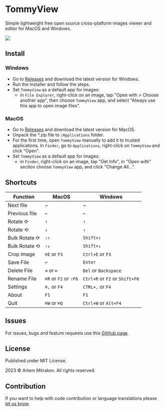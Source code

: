 # TommyView

Simple lightweight free open source cross-platform images viewer and editor for MacOS and Windows.

![](tommyview.gif)

## Install
### Windows
- Go to [Releases](https://github.com/mitrakov/tommyview/releases) and download the latest version for Windows.
- Run the Installer and follow the steps.
- Set `TommyView` as a default app for images:
  - in `File Explorer`, right-click on an image, tap "Open with > Choose another app", then choose `TommyView` app, and select "Always use this app to open image files". 

### MacOS
- Go to [Releases](https://github.com/mitrakov/tommyview/releases) and download the latest version for MacOS.
- Unpack the *.zip file to `/Applications` folder.
- For the first time, open `TommyView` manually to add it to trusted applications. In `Finder`, go to `Applications`, right-click on `TommyView` and click "Open". 
- Set `TommyView` as a default app for images:
  - in `Finder`, right-click on an image, tap "Get Info", in "Open with" section choose `TommyView` app, and click "Change All...".

## Shortcuts
| Function      | MacOS                 | Windows                        |
|---------------|-----------------------|--------------------------------|
| Next file     | `→`                   | `→`                            |
| Previous file | `←`                   | `←`                            |
| Rotate ⟳      | `↑`                   | `↑`                            |
| Rotate ⟲      | `↓`                   | `↓`                            |
| Bulk Rotate ⟳ | `⇧↑`                  | `Shift+↑`                      |
| Bulk Rotate ⟲ | `⇧↓`                  | `Shift+↓`                      |
| Crop image    | `⌘E` or `F3`          | `Ctrl+E` or `F3`               |
| Save File     | `↩`                   | `Enter`                        |
| Delete File   | `⌫` or `⌦`            | `Del` or `Backspace`           |
| Rename File   | `⌘R` or `F2` or `⇧F6` | `Ctrl+R` or `F2` or `Shift+F6` |
| Settings      | `⌘,` or `F4`          | `CTRL+,` or `F4`               |
| About         | `F1`                  | `F1`                           |
| Quit          | `⌘W` or `⌘Q`          | `Ctrl+W` or `Alt+F4`           |

## Issues
For issues, bugs and feature requests use this [GitHub page](https://github.com/mitrakov/tommyview/issues).

## License
Published under MIT License.

2023 © Artem Mitrakov. All rights reserved.

## Contribution
If you want to help with code contribution or language translations please [let us know](mailto:mitrakov-artem@yandex.ru).
